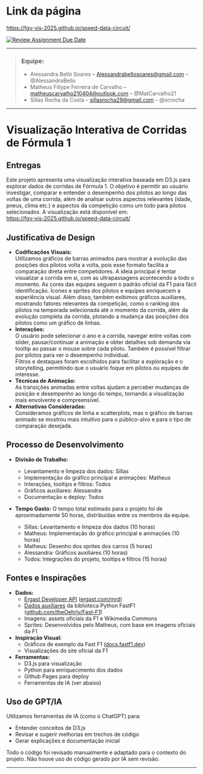 # Link da página

https://fgv-vis-2025.github.io/speed-data-circuit/

[![Review Assignment Due Date](https://classroom.github.com/assets/deadline-readme-button-22041afd0340ce965d47ae6ef1cefeee28c7c493a6346c4f15d667ab976d596c.svg)](https://classroom.github.com/a/oHw8ptbv)

---
> ### **Equipe:**  
> - Alessandra Belló Soares – Alessandrabellosoares@gmail.com – @AlessandraBello  
> - Matheus Fillype Ferreira de Carvalho – matheuscarvalho210404@outlook.com – @MatCarvalho21  
> - Sillas Rocha da Costa – sillasrocha29@gmail.com – @scrocha  

---

# Visualização Interativa de Corridas de Fórmula 1

## Entregas

Este projeto apresenta uma visualização interativa baseada em D3.js para explorar dados de corridas de Fórmula 1. O objetivo é permitir ao usuário investigar, comparar e entender o desempenho dos pilotos ao longo das voltas de uma corrida, além de analisar outros aspectos relevantes (idade, pneus, clima etc.) e aspectos da competição como um todo para pilotos selecionados. A visualização está disponível em:  
https://fgv-vis-2025.github.io/speed-data-circuit/

## Justificativa de Design

- **Codificações Visuais:**  
  Utilizamos gráficos de barras animados para mostrar a evolução das posições dos pilotos volta a volta, pois esse formato facilita a comparação direta entre competidores. A ideia principal é tentar visualizar a corrida em si, com as ultrapassagens acontecendo a todo o momento. As cores das equipes seguem o padrão oficial da F1 para fácil identificação. Ícones e sprites dos pilotos e equipes enriquecem a experiência visual. Além disso, também exibimos gráficos auxiliares, mostrando fatores relevantes da competição, como o ranking dos pilotos na temporada selecionada até o momento da corrida, além da evolução completa da corrida, plotando a mudança das posições dos pilotos como um gráfico de linhas.
- **Interações:**  
  O usuário pode selecionar o ano e a corrida, navegar entre voltas com slider, pausar/continuar a animação e obter detalhes sob demanda via tooltip ao passar o mouse sobre cada piloto. Também é possível filtrar por pilotos para ver o desempenho individual.  
  Filtros e destaques foram escolhidos para facilitar a exploração e o storytelling, permitindo que o usuário foque em pilotos ou equipes de interesse.
- **Técnicas de Animação:**  
  As transições animadas entre voltas ajudam a perceber mudanças de posição e desempenho ao longo do tempo, tornando a visualização mais envolvente e compreensível.
- **Alternativas Consideradas:**  
  Consideramos gráficos de linha e scatterplots, mas o gráfico de barras animado se mostrou mais intuitivo para o público-alvo e para o tipo de comparação desejada.

## Processo de Desenvolvimento

- **Divisão de Trabalho:**  
  - Levantamento e limpeza dos dados: Sillas
  - Implementação do gráfico principal e animações: Matheus
  - Interações, tooltips e filtros: Todos
  - Gráficos auxiliares: Alessandra
  - Documentação e deploy: Todos
- **Tempo Gasto:**
  O tempo total estimado para o projeto foi de aproximadamente 50 horas, distribuídas entre os membros da equipe.

  - Sillas: Levantamento e limpeza dos dados (10 horas)
  - Matheus: Implementação do gráfico principal e animações (10 horas)
  - Matheus: Desenho dos sprites dos carros (5 horas)
  - Alessandra: Gráficos auxiliares (10 horas)
  - Todos: Integrações do projeto, tooltips e filtros (15 horas)

## Fontes e Inspirações

- **Dados:**  
  - [Ergast Developer API](./src/download-data.js) ([ergast.com/mrd](https://ergast.com/mrd/))
  - [Dados auxiliares](./f1db/enrich_race_data.py) da biblioteca Python FastF1 ([github.com/theOehrly/Fast-F1](https://github.com/theOehrly/Fast-F1))
  - Imagens: assets oficiais da F1 e Wikimedia Commons
  - Sprites: Desenvolvidos pelo Matheus, com base em imagens oficiais da F1
- **Inspiração Visual:**  
  - Gráficos de exemplo da Fast F1 ([docs.fastf1.dev](https://docs.fastf1.dev/gen_modules/examples_gallery/index.html))
  - Visualizações do site oficial da F1
- **Ferramentas:**  
  - D3.js para visualização
  - Python para enriquecimento dos dados
  - Github Pages para deploy
  - Ferramentas de IA (ver abaixo)

## Uso de GPT/IA

Utilizamos ferramentas de IA (como o ChatGPT) para:
- Entender conceitos de D3.js
- Revisar e sugerir melhorias em trechos de código
- Gerar explicações e documentação inicial

Todo o código foi revisado manualmente e adaptado para o contexto do projeto. Não houve uso de código gerado por IA sem revisão.

---
